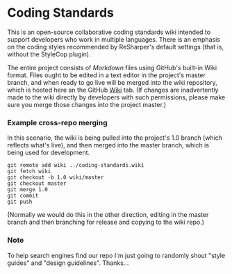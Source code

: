 Coding Standards
================

This is an open-source collaborative coding standards wiki intended to support developers who work in multiple languages. There is an emphasis on the coding styles recommended by ReSharper's default settings (that is, without the StyleCop plugin).

The entire project consists of *Markdown* files using GitHub's built-in Wiki format. Files ought to be edited in a text editor in the project's master branch, and when ready to go live will be merged into the wiki repository, which is hosted here an the GitHub [Wiki](https://github.com/lorddev/coding-standards/wiki) tab. (If changes are inadvertently made to the wiki directly by developers with such permissions, please make sure you merge those changes into the project master.)

### Example cross-repo merging
In this scenario, the wiki is being pulled into the project's 1.0 branch (which reflects what's live), and then merged into the master branch, which is being used for development.

    git remote add wiki ../coding-standards.wiki
    git fetch wiki
    git checkout -b 1.0 wiki/master
    git checkout master                
    git merge 1.0
    git commit
    git push

(Normally we would do this in the other direction, editing in the master branch and then branching for release and copying to the wiki repo.)

### Note
To help search engines find our repo I'm just going to randomly shout "style guides" and "design guidelines". Thanks...
